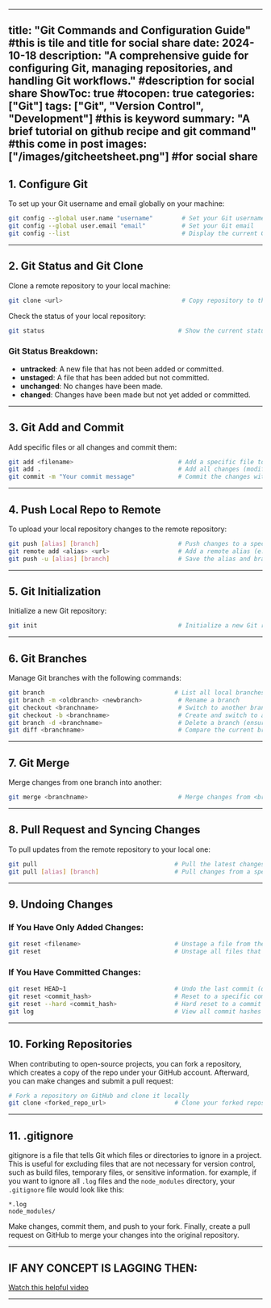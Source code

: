 
---
title: "Git Commands and Configuration Guide" #this is tile and title for social share
date: 2024-10-18
description: "A comprehensive guide for configuring Git, managing repositories, and handling Git workflows." #description for social share
ShowToc: true
#tocopen: true
categories: ["Git"]
tags: ["Git", "Version Control", "Development"] #this is keyword
summary: "A brief tutorial on github recipe and git command" #this come in post
images: ["/images/gitcheetsheet.png"]  #for social share
---

<!-- 
#![Git Cheetsheet  This is lt text](/images/gitcheetsheet.png)
-->



## 1. Configure Git

To set up your Git username and email globally on your machine:

```bash
git config --global user.name "username"        # Set your Git username
git config --global user.email "email"          # Set your Git email
git config --list                               # Display the current Git configuration (username and email)
```

---

## 2. Git Status and Git Clone

Clone a remote repository to your local machine:

```bash
git clone <url>                                 # Copy repository to the local machine
```

Check the status of your local repository:

```bash
git status                                     # Show the current status of the repository
```

### Git Status Breakdown:
- **untracked**: A new file that has not been added or committed.
- **unstaged**: A file that has been added but not committed.
- **unchanged**: No changes have been made.
- **changed**: Changes have been made but not yet added or committed.

---

## 3. Git Add and Commit

Add specific files or all changes and commit them:

```bash
git add <filename>                             # Add a specific file to the staging area
git add .                                      # Add all changes (modified and untracked files)
git commit -m "Your commit message"            # Commit the changes with a message
```

---

## 4. Push Local Repo to Remote

To upload your local repository changes to the remote repository:

```bash
git push [alias] [branch]                      # Push changes to a specific alias and branch
git remote add <alias> <url>                   # Add a remote alias (e.g., 'origin')
git push -u [alias] [branch]                   # Save the alias and branch for future pushes
```

---

## 5. Git Initialization

Initialize a new Git repository:

```bash
git init                                       # Initialize a new Git repository
```

---

## 6. Git Branches

Manage Git branches with the following commands:

```bash
git branch                                    # List all local branches
git branch -m <oldbranch> <newbranch>          # Rename a branch
git checkout <branchname>                      # Switch to another branch
git checkout -b <branchname>                   # Create and switch to a new branch
git branch -d <branchname>                     # Delete a branch (ensure you're not on it)
git diff <branchname>                          # Compare the current branch with another
```

---

## 7. Git Merge

Merge changes from one branch into another:

```bash
git merge <branchname>                         # Merge changes from <branchname> into the current branch
```

---

## 8. Pull Request and Syncing Changes

To pull updates from the remote repository to your local one:

```bash
git pull                                      # Pull the latest changes from the remote repository
git pull [alias] [branch]                     # Pull changes from a specific alias and branch
```

---

## 9. Undoing Changes

### If You Have Only Added Changes:

```bash
git reset <filename>                          # Unstage a file from the staging area
git reset                                     # Unstage all files that have been added
```

### If You Have Committed Changes:

```bash
git reset HEAD~1                              # Undo the last commit (one step back)
git reset <commit_hash>                       # Reset to a specific commit hash
git reset --hard <commit_hash>                # Hard reset to a commit and reflect changes in your editor
git log                                       # View all commit hashes and logs
```

---

## 10. Forking Repositories

When contributing to open-source projects, you can fork a repository, which creates a copy of the repo under your GitHub account. Afterward, you can make changes and submit a pull request:

```bash
# Fork a repository on GitHub and clone it locally
git clone <forked_repo_url>                   # Clone your forked repository
```

---

## 11. .gitignore
gitignore is a file that tells Git which files or directories to ignore in a project. This is useful for excluding files that are not necessary for version control, such as build files, temporary files, or sensitive information.
for example, if you want to ignore all `.log` files and the `node_modules` directory, your `.gitignore` file would look like this:

```plaintext
*.log
node_modules/
```




Make changes, commit them, and push to your fork. Finally, create a pull request on GitHub to merge your changes into the original repository.


---

## IF ANY CONCEPT IS LAGGING THEN:
[Watch this helpful video](https://www.youtube.com/watch?v=Ez8F0nW6S-w)

---


